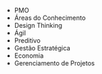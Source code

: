 - PMO
- Áreas do Conhecimento
- Design Thinking
- Ágil
- Preditivo
- Gestão Estratégica
- Economia
- Gerenciamento de Projetos
